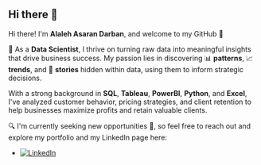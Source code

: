 ## Hi there 👋

Hi there! I'm **Alaleh Asaran Darban**, and welcome to my GitHub 👋

🚀  As a **Data Scientist**, I thrive on turning raw data into meaningful insights that drive business success. My passion lies in discovering 📊 **patterns**, 📈 **trends**, and 📖 **stories** hidden within data, using them to inform strategic decisions.

With a strong background in **SQL**, **Tableau**, **PowerBI**, **Python**, and **Excel**, I've analyzed customer behavior, pricing strategies, and client retention to help businesses maximize profits and retain valuable clients.

🔍  I'm currently seeking new opportunities 🌟, so feel free to reach out and explore my portfolio and my LinkedIn page here: 
- [![LinkedIn](https://img.shields.io/badge/LinkedIn-0077B5?style=flat&logo=linkedin&logoColor=white)](https://www.linkedin.com/in/alaleh-asaran/)





